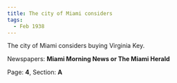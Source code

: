 ```yaml
---  
title: The city of Miami considers  
tags:  
  - Feb 1938  
---  
```

  
The city of Miami considers buying Virginia Key.  
  
Newspapers: **Miami Morning News or The Miami Herald**  
  
Page: **4**, Section: **A** 
